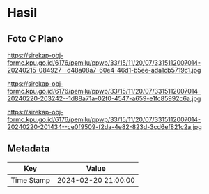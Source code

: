 # Hasil

## Foto C Plano

https://sirekap-obj-formc.kpu.go.id/6176/pemilu/ppwp/33/15/11/20/07/3315112007014-20240215-084927--d48a08a7-60e4-46d1-b5ee-ada1cb5719c1.jpg

https://sirekap-obj-formc.kpu.go.id/6176/pemilu/ppwp/33/15/11/20/07/3315112007014-20240220-203242--1d88a71a-02f0-4547-a659-e1fc85992c6a.jpg

https://sirekap-obj-formc.kpu.go.id/6176/pemilu/ppwp/33/15/11/20/07/3315112007014-20240220-201434--ce0f9509-f2da-4e82-823d-3cd6ef821c2a.jpg


## Metadata

| Key        | Value               |
| ---------- | ------------------- |
| Time Stamp | 2024-02-20 21:00:00 |



